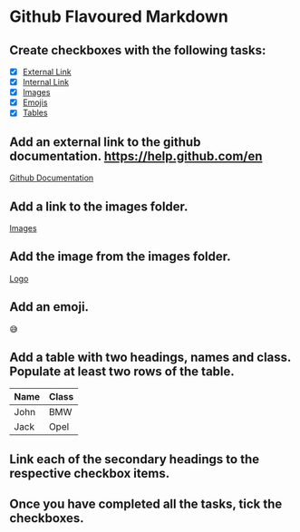 # Github Flavoured Markdown

## Create checkboxes with the following tasks:  

* [X] [External Link](#external-link)
* [X] [Internal Link](#internal-link)
* [X] [Images](#images)
* [X] [Emojis](#emoji)
* [X] [Tables](#table)

<a name="external-link"> </a>      
## Add an external link to the github documentation. https://help.github.com/en
[Github Documentation](https://help.github.com/en)

<a name="internal-link"> </a> 
## Add a link to the images folder.
[Images](./images)

<a name="images"> </a> 
## Add the image from the images folder.
[Logo](./images/logo.png)

<a name="emoji"> </a> 
## Add an emoji.
:sweat_smile: 

<a name="table"> </a> 
## Add a table with two headings, names and class. Populate at least two rows of the table.

| Name | Class         |
| ---- | ------------- | 
| John | BMW           | 
| Jack | Opel          | 

## Link each of the secondary headings to the respective checkbox items.

## Once you have completed all the tasks, tick the checkboxes.






















































